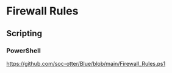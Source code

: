 # Firewall Rules

## Scripting

### PowerShell

https://github.com/soc-otter/Blue/blob/main/Firewall_Rules.ps1